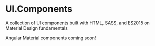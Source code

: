 # UI.Components
A collection of UI components built with HTML, SASS, and ES2015 on Material Design fundamentals

Angular Material components coming soon!

